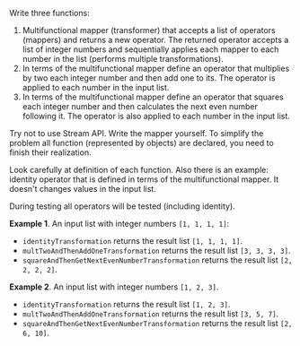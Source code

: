 Write three functions:

1. Multifunctional mapper (transformer) that accepts a list of operators (mappers) and returns a new operator. The
returned operator accepts a list of integer numbers and sequentially applies each mapper to each number in the list
(performs multiple transformations).
2. In terms of the multifunctional mapper define an operator that multiplies by two each integer number and then add one
to its. The operator is applied to each number in the input list.
3. In terms of the multifunctional mapper define an operator that squares each integer number and then calculates the
next even number following it. The operator is also applied to each number in the input list.

Try not to use Stream API. Write the mapper yourself. To simplify the problem all function (represented by objects)
are declared, you need to finish their realization.
 
Look carefully at definition of each function. Also there is an example: identity operator that is defined in terms
of the multifunctional mapper. It doesn't changes values in the input list.

During testing all operators will be tested (including identity).

**Example 1**. An input list with integer numbers `[1, 1, 1, 1]`:

 - `identityTransformation` returns the result list `[1, 1, 1, 1]`.
 - `multTwoAndThenAddOneTransformation` returns the result list `[3, 3, 3, 3]`.
 - `squareAndThenGetNextEvenNumberTransformation` returns the result list `[2, 2, 2, 2]`.

**Example 2**. An input list with integer numbers `[1, 2, 3]`.

 - `identityTransformation` returns the result list `[1, 2, 3]`.
 - `multTwoAndThenAddOneTransformation` returns the result list `[3, 5, 7]`.
 - `squareAndThenGetNextEvenNumberTransformation` returns the result list `[2, 6, 10]`.
